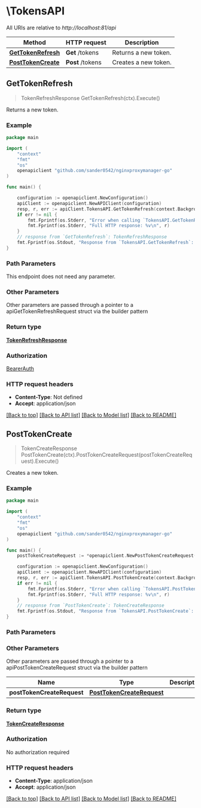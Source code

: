 # \TokensAPI

All URIs are relative to *http://localhost:81/api*

Method | HTTP request | Description
------------- | ------------- | -------------
[**GetTokenRefresh**](TokensAPI.md#GetTokenRefresh) | **Get** /tokens | Returns a new token.
[**PostTokenCreate**](TokensAPI.md#PostTokenCreate) | **Post** /tokens | Creates a new token.



## GetTokenRefresh

> TokenRefreshResponse GetTokenRefresh(ctx).Execute()

Returns a new token.

### Example

```go
package main

import (
	"context"
	"fmt"
	"os"
	openapiclient "github.com/sander0542/nginxproxymanager-go"
)

func main() {

	configuration := openapiclient.NewConfiguration()
	apiClient := openapiclient.NewAPIClient(configuration)
	resp, r, err := apiClient.TokensAPI.GetTokenRefresh(context.Background()).Execute()
	if err != nil {
		fmt.Fprintf(os.Stderr, "Error when calling `TokensAPI.GetTokenRefresh``: %v\n", err)
		fmt.Fprintf(os.Stderr, "Full HTTP response: %v\n", r)
	}
	// response from `GetTokenRefresh`: TokenRefreshResponse
	fmt.Fprintf(os.Stdout, "Response from `TokensAPI.GetTokenRefresh`: %v\n", resp)
}
```

### Path Parameters

This endpoint does not need any parameter.

### Other Parameters

Other parameters are passed through a pointer to a apiGetTokenRefreshRequest struct via the builder pattern


### Return type

[**TokenRefreshResponse**](TokenRefreshResponse.md)

### Authorization

[BearerAuth](../README.md#BearerAuth)

### HTTP request headers

- **Content-Type**: Not defined
- **Accept**: application/json

[[Back to top]](#) [[Back to API list]](../README.md#documentation-for-api-endpoints)
[[Back to Model list]](../README.md#documentation-for-models)
[[Back to README]](../README.md)


## PostTokenCreate

> TokenCreateResponse PostTokenCreate(ctx).PostTokenCreateRequest(postTokenCreateRequest).Execute()

Creates a new token.

### Example

```go
package main

import (
	"context"
	"fmt"
	"os"
	openapiclient "github.com/sander0542/nginxproxymanager-go"
)

func main() {
	postTokenCreateRequest := *openapiclient.NewPostTokenCreateRequest("john@example.com", "correct horse battery staple") // PostTokenCreateRequest |  (optional)

	configuration := openapiclient.NewConfiguration()
	apiClient := openapiclient.NewAPIClient(configuration)
	resp, r, err := apiClient.TokensAPI.PostTokenCreate(context.Background()).PostTokenCreateRequest(postTokenCreateRequest).Execute()
	if err != nil {
		fmt.Fprintf(os.Stderr, "Error when calling `TokensAPI.PostTokenCreate``: %v\n", err)
		fmt.Fprintf(os.Stderr, "Full HTTP response: %v\n", r)
	}
	// response from `PostTokenCreate`: TokenCreateResponse
	fmt.Fprintf(os.Stdout, "Response from `TokensAPI.PostTokenCreate`: %v\n", resp)
}
```

### Path Parameters



### Other Parameters

Other parameters are passed through a pointer to a apiPostTokenCreateRequest struct via the builder pattern


Name | Type | Description  | Notes
------------- | ------------- | ------------- | -------------
 **postTokenCreateRequest** | [**PostTokenCreateRequest**](PostTokenCreateRequest.md) |  | 

### Return type

[**TokenCreateResponse**](TokenCreateResponse.md)

### Authorization

No authorization required

### HTTP request headers

- **Content-Type**: application/json
- **Accept**: application/json

[[Back to top]](#) [[Back to API list]](../README.md#documentation-for-api-endpoints)
[[Back to Model list]](../README.md#documentation-for-models)
[[Back to README]](../README.md)

